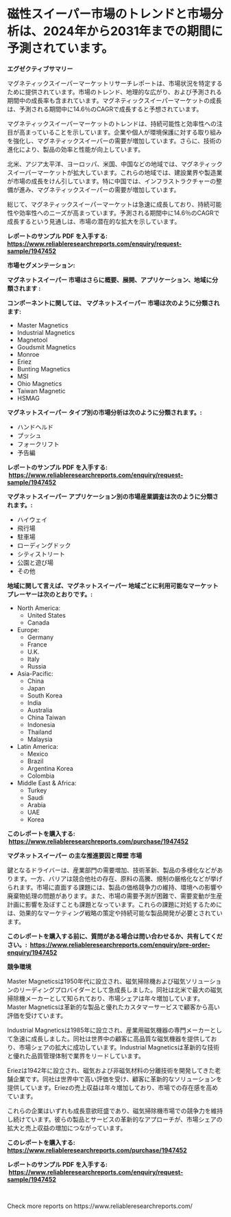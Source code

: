 <p><h1>磁性スイーパー市場のトレンドと市場分析は、2024年から2031年までの期間に予測されています。</h1></p><p><strong>エグゼクティブサマリー</strong></p>
<p><p>マグネティックスイーパーマーケットリサーチレポートは、市場状況を特定するために提供されています。市場のトレンド、地理的な広がり、および予測される期間中の成長率も含まれています。マグネティックスイーパーマーケットの成長は、予測される期間中に14.6％のCAGRで成長すると予想されています。</p><p>マグネティックスイーパーマーケットのトレンドは、持続可能性と効率性への注目が高まっていることを示しています。企業や個人が環境保護に対する取り組みを強化し、マグネティックスイーパーの需要が増加しています。さらに、技術の進化により、製品の効率と性能が向上しています。</p><p>北米、アジア太平洋、ヨーロッパ、米国、中国などの地域では、マグネティックスイーパーマーケットが拡大しています。これらの地域では、建設業界や製造業が市場の成長をけん引しています。特に中国では、インフラストラクチャーの整備が進み、マグネティックスイーパーの需要が増加しています。</p><p>総じて、マグネティックスイーパーマーケットは急速に成長しており、持続可能性や効率性へのニーズが高まっています。予測される期間中に14.6％のCAGRで成長するという見通しは、市場の潜在的な拡大を示しています。</p></p>
<p><strong>レポートのサンプル PDF を入手する: <a href="https://www.reliableresearchreports.com/enquiry/request-sample/1947452">https://www.reliableresearchreports.com/enquiry/request-sample/1947452</a></strong></p>
<p><strong>市場セグメンテーション:</strong></p>
<p><strong> マグネットスイーパー 市場はさらに概要、展開、アプリケーション、地域に分類されます :</strong></p>
<p><strong>コンポーネントに関しては、 マグネットスイーパー 市場は次のように分類されます: &nbsp;</strong></p>
<p><ul><li>Master Magnetics</li><li>Industrial Magnetics</li><li>Magnetool</li><li>Goudsmit Magnetics</li><li>Monroe</li><li>Eriez</li><li>Bunting Magnetics</li><li>MSI</li><li>Ohio Magnetics</li><li>Taiwan Magnetic</li><li>HSMAG</li></ul></p>
<p><strong> マグネットスイーパー タイプ別の市場分析は次のように分類されます。:</strong></p>
<p><ul><li>ハンドヘルド</li><li>プッシュ</li><li>フォークリフト</li><li>予告編</li></ul></p>
<p><strong>レポートのサンプル PDF を入手する: &nbsp;<a href="https://www.reliableresearchreports.com/enquiry/request-sample/1947452">https://www.reliableresearchreports.com/enquiry/request-sample/1947452</a></strong></p>
<p><strong> マグネットスイーパー アプリケーション別の市場産業調査は次のように分類されます。:</strong></p>
<p><ul><li>ハイウェイ</li><li>飛行場</li><li>駐車場</li><li>ローディングドック</li><li>シティストリート</li><li>公園と遊び場</li><li>その他</li></ul></p>
<p><strong>地域に関して言えば、マグネットスイーパー 地域ごとに利用可能なマーケットプレーヤーは次のとおりです。:</strong></p>
<p><ul>
    <li>
        North America:
        <ul>
            <li>United States</li>
            <li>Canada</li>
        </ul>
    </li>
    <li>
        Europe:
        <ul>
            <li>Germany</li>
            <li>France</li>
            <li>U.K.</li>
            <li>Italy</li>
            <li>Russia</li>
        </ul>
    </li>
    <li>
        Asia-Pacific:
        <ul>
            <li>China</li>
            <li>Japan</li>
            <li>South Korea</li>
            <li>India</li>
            <li>Australia</li>
            <li>China Taiwan</li>
            <li>Indonesia</li>
            <li>Thailand</li>
            <li>Malaysia</li>
        </ul>
    </li>
    <li>
        Latin America:
        <ul>
            <li>Mexico</li>
            <li>Brazil</li>
            <li>Argentina Korea</li>
            <li>Colombia</li>
        </ul>
    </li>
    <li>
        Middle East & Africa:
        <ul>
            <li>Turkey</li>
            <li>Saudi</li>
            <li>Arabia</li>
            <li>UAE</li>
            <li>Korea</li>
        </ul>
    </li>
    </ul></p>
<p><strong>このレポートを購入する: &nbsp;<a href="https://www.reliableresearchreports.com/purchase/1947452">https://www.reliableresearchreports.com/purchase/1947452</a></strong></p>
<p><strong>マグネットスイーパー の主な推進要因と障壁 市場</strong></p>
<p><p>鍵となるドライバーは、産業部門の需要増加、技術革新、製品の多様化などがあります。一方、バリアは競合他社の存在、原料の高騰、規制の厳格化などが挙げられます。市場に直面する課題には、製品の価格競争力の維持、環境への影響や廃棄物処理の問題があります。また、市場の需要予測が困難で、需要変動が生産計画に影響を及ぼすことも課題となっています。これらの課題に対処するためには、効果的なマーケティング戦略の策定や持続可能な製品開発が必要とされています。</p></p>
<p><strong>このレポートを購入する前に、質問がある場合は問い合わせるか、共有してください。:&nbsp; <a href="https://www.reliableresearchreports.com/enquiry/pre-order-enquiry/1947452">https://www.reliableresearchreports.com/enquiry/pre-order-enquiry/1947452</a></strong></p>
<p><strong>競争環境</strong></p>
<p><p>Master Magneticsは1950年代に設立され、磁気掃除機および磁気ソリューションのリーディングプロバイダーとして急成長しました。同社は北米で最大の磁気掃除機メーカーとして知られており、市場シェアは年々増加しています。Master Magneticsは革新的な製品と優れたカスタマーサービスで顧客から高い評価を受けています。</p><p>Industrial Magneticsは1985年に設立され、産業用磁気機器の専門メーカーとして急速に成長しました。同社は世界中の顧客に高品質な磁気機器を提供しており、市場シェアの拡大に成功しています。Industrial Magneticsは革新的な技術と優れた品質管理体制で業界をリードしています。</p><p>Eriezは1942年に設立され、磁気および非磁気材料の分離技術を開発してきた老舗企業です。同社は世界中で高い評価を受け、顧客に革新的なソリューションを提供しています。Eriezの売上収益は年々増加しており、市場での存在感を高めています。</p><p>これらの企業はいずれも成長意欲旺盛であり、磁気掃除機市場での競争力を維持し続けています。彼らの製品とサービスの革新的なアプローチが、市場シェアの拡大と売上収益の増加につながっています。</p></p>
<p><strong>このレポートを購入する: &nbsp; <a href="https://www.reliableresearchreports.com/purchase/1947452">https://www.reliableresearchreports.com/purchase/1947452</a></strong></p>
<p><strong>レポートのサンプル PDF を入手する: &nbsp;<a href="https://www.reliableresearchreports.com/enquiry/request-sample/1947452">https://www.reliableresearchreports.com/enquiry/request-sample/1947452</a></strong><strong></strong></p>
<p>&nbsp;</p>
<p>Check more reports on https://www.reliableresearchreports.com/</p>